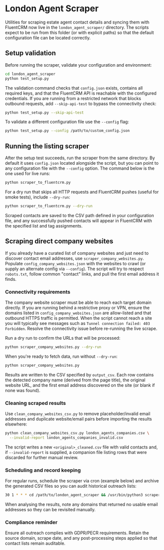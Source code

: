 # London Agent Scraper

Utilities for scraping estate agent contact details and syncing them with FluentCRM now live in the
`london_agent_scraper/` directory. The scripts expect to be run from this folder (or with explicit
paths) so that the default configuration file can be located correctly.

## Setup validation

Before running the scraper, validate your configuration and environment:

```bash
cd london_agent_scraper
python test_setup.py
```

The validation command checks that `config.json` exists, contains all required keys, and that the
FluentCRM API is reachable with the configured credentials. If you are running from a restricted
network that blocks outbound requests, add `--skip-api-test` to bypass the connectivity check:

```bash
python test_setup.py --skip-api-test
```

To validate a different configuration file use the `--config` flag:

```bash
python test_setup.py --config /path/to/custom_config.json
```

## Running the listing scraper

After the setup test succeeds, run the scraper from the same directory. By default it uses
`config.json` located alongside the script, but you can point to any configuration file with the
`--config` option. The command below is the one used for live runs:

```bash
python scraper_to_fluentcrm.py
```

For a dry run that skips all HTTP requests and FluentCRM pushes (useful for smoke tests), include
`--dry-run`:

```bash
python scraper_to_fluentcrm.py --dry-run
```

Scraped contacts are saved to the CSV path defined in your configuration file, and any successfully
pushed contacts will appear in FluentCRM with the specified list and tag assignments.

## Scraping direct company websites

If you already have a curated list of company websites and just need to discover contact email
addresses, use `scraper_company_websites.py`. Populate `config_company_websites.json` with the
websites to crawl (or supply an alternate config via `--config`). The script will try to respect
`robots.txt`, follow common "contact" links, and pull the first email address it finds.

### Connectivity requirements

The company website scraper must be able to reach each target domain directly. If
you are running behind a restrictive proxy or VPN, ensure the domains listed in
`config_company_websites.json` are allow-listed and that outbound HTTPS traffic
is permitted. When the script cannot reach a site you will typically see
messages such as `Tunnel connection failed: 403 Forbidden`. Resolve the
connectivity issue before re-running the live scrape.

Run a dry run to confirm the URLs that will be processed:

```bash
python scraper_company_websites.py --dry-run
```

When you're ready to fetch data, run without `--dry-run`:

```bash
python scraper_company_websites.py
```

Results are written to the CSV specified by `output_csv`. Each row contains the detected company
name (derived from the page title), the original website URL, and the first email address discovered
on the site (or blank if none was found).

### Cleaning scraped results

Use `clean_company_websites_csv.py` to remove placeholder/invalid email addresses
and duplicate website/email pairs before importing the results elsewhere:

```bash
python clean_company_websites_csv.py london_agents_companies.csv \
  --invalid-report london_agents_companies_invalid.csv
```

The script writes a new `<original>_cleaned.csv` file with valid contacts and, if
`--invalid-report` is supplied, a companion file listing rows that were
discarded for further manual review.

### Scheduling and record keeping

For regular runs, schedule the scraper via cron (example below) and archive the
generated CSV files so you can audit historical outreach lists:

```bash
30 1 * * * cd /path/to/london_agent_scraper && /usr/bin/python3 scraper_company_websites.py >> /var/log/london_agents_scraper.log 2>&1
```

When analysing the results, note any domains that returned no usable email
addresses so they can be revisited manually.

### Compliance reminder

Ensure all outreach complies with GDPR/PECR requirements. Retain the source
domain, scrape date, and any post-processing steps applied so that contact lists
remain auditable.
